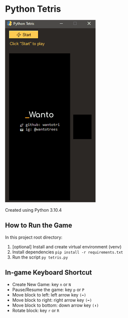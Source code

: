 # Python Tetris

![](./assets/python-tetris.gif)

Created using Python 3.10.4

## How to Run the Game
In this project root directory:
1. [optional] Install and create virtual environment (venv)
2. Install dependencies `pip install -r requirements.txt`
3. Run the script `py tetris.py`

## In-game Keyboard Shortcut
* Create New Game: key `n` or `N`
* Pause/Resume the game: key `p` or `P`
* Move block to left: left arrow key `(⬅)`
* Move block to right: right arrow key `(➡)`
* Move block to bottom: down arrow key `(⬇)`
* Rotate block: key `r` or `R`
